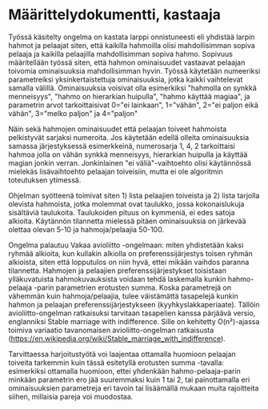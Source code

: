 # Määrittelydokumentti, kastaaja

Työssä käsitelty ongelma on kastata larppi onnistuneesti eli yhdistää larpin hahmot ja pelaajat siten, että kaikilla hahmoilla olisi mahdollisimman sopiva pelaaja ja kaikilla pelaajilla mahdollisimman sopiva hahmo. Sopivuus määritellään työssä siten, että hahmon ominaisuudet vastaavat pelaajan toivomia ominaisuuksia mahdollisimman hyvin. Työssä käytetään numeeriksi parametreiksi yksinkertaistettuja ominaisuuksia, jotka kaikki vaihtelevat samalla välillä. Ominaisuuksia voisivat olla esimerkiksi "hahmolla on synkkä menneisyys", "hahmo on hierarkian huipulla", "hahmo käyttää magiaa", ja parametrin arvot tarkoittaisivat 0="ei lainkaan", 1="vähän", 2="ei paljon eikä vähän", 3="melko paljon" ja 4="paljon"

Näin sekä hahmojen ominaisuudet että pelaajan toiveet hahmoista pelkistyvät sarjaksi numeroita. Jos käytetään edellä olleita ominaisuuksia samassa järjestyksessä esimerkkeinä, numerosarja 1, 4, 2 tarkoittaisi hahmoa jolla on vähän synkkä menneisyys, hierarkian huipulla ja käyttää magian jonkin verran. Jonkinlainen "ei väliä"-vaihtoehto olisi käytännössä mielekäs lisävaihtoehto pelaajan toiveisiin, mutta ei ole algoritmin toteutuksen ytimessä.

Ohjelman syötteenä toimivat siten 1) lista pelaajien toiveista ja 2) lista tarjolla olevista hahmoista, jotka molemmat ovat taulukko, jossa kokonaislukuja sisältäviä taulukoita. Taulukoiden pituus on kymmeniä, ei edes satoja alkioita. Käytännön tilannetta mielessä pitäen ominaisuuksia on järkevää olettaa olevan 5-10 ja hahmoja/pelaajia 50-100.

Ongelma palautuu Vakaa avioliitto -ongelmaan: miten yhdistetään kaksi ryhmää alkioita, kun kullakin alkiolla on preferenssijärjestys toisen ryhmän alkioista, siten että lopputulos on niin hyvä, ettei mikään vaihdos paranna tilannetta. Hahmojen ja pelaajien preferenssijärjestykset toisistaan ylläkuvatuista hahmokuvauksista voidaan tehdä laskemalla kunkin hahmo-pelaaja -parin parametrien erotusten summa. Koska parametrejä on vähemmän kuin hahmoja/pelaajia, tulee väistämättä tasapelejä kunkin hahmon ja pelaajan preferenssijärjestykseen (kyyhkyslakkaperiaate). Tällöin avioliitto-ongelman ratkaisuksi tarvitaan tasapelien kanssa pärjäävä versio, englanniksi Stable marriage with indifference. Sille on kehitetty O(n²)-ajassa toimiva variaatio tavanomaisen avioliitto-ongelman ratkaisusta (https://en.wikipedia.org/wiki/Stable_marriage_with_indifference).

Tarvittaessa harjoitustyötä voi laajentaa ottamalla huomioon pelaajan toiveita tarkemmin kuin tässä esitetyllä erotusten summa -tavalla: esimerkiksi ottamalla huomioon, ettei yhdenkään hahmo-pelaaja-parin minkään parametrin ero jää suuremmaksi kuin 1 tai 2, tai painottamalla eri ominaisuuksien parametreja eri tavoin tai lisäämällä mukaan muita rajoitteita siihen, millaisia pareja voi muodostaa.



